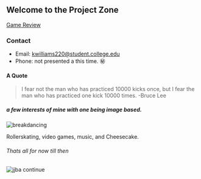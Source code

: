## Welcome to the Project Zone
 [Game Review](https://github.com/Kwilliams22/PowerStone2rev.md/blob/ed587d026ad0cb7a4d4b9f88b18ee85646a83be1/Review.md)




### Contact
- Email: kwilliams220@student.college.edu
- Phone: not presented a this time. :secret:
 
 
 

#### A Quote 

>I fear not the man who has practiced 10000 kicks once, but I fear the man who has practiced one kick 10000 times.
> -Bruce Lee


##### a few interests of mine with one being image based.

![breakdancing](http://rs101.pbsrc.com/albums/m44/stinkybean4150/Air-RaveWindmillcombo.gif~c200)

Rollerskating, video games, music, and Cheesecake.



###### Thats all for now till then




![jjba continue](http://vignette3.wikia.nocookie.net/undertale-au/images/e/ef/To_Be_Continued.png/revision/latest?cb=20161217020814)
